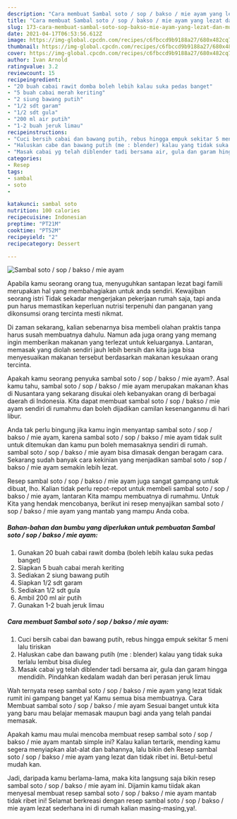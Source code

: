 ```yaml
---
description: "Cara membuat Sambal soto / sop / bakso / mie ayam yang lezat dan Mudah Dibuat"
title: "Cara membuat Sambal soto / sop / bakso / mie ayam yang lezat dan Mudah Dibuat"
slug: 173-cara-membuat-sambal-soto-sop-bakso-mie-ayam-yang-lezat-dan-mudah-dibuat
date: 2021-04-17T06:53:56.612Z
image: https://img-global.cpcdn.com/recipes/c6fbccd9b9188a27/680x482cq70/sambal-soto-sop-bakso-mie-ayam-foto-resep-utama.jpg
thumbnail: https://img-global.cpcdn.com/recipes/c6fbccd9b9188a27/680x482cq70/sambal-soto-sop-bakso-mie-ayam-foto-resep-utama.jpg
cover: https://img-global.cpcdn.com/recipes/c6fbccd9b9188a27/680x482cq70/sambal-soto-sop-bakso-mie-ayam-foto-resep-utama.jpg
author: Ivan Arnold
ratingvalue: 3.2
reviewcount: 15
recipeingredient:
- "20 buah cabai rawit domba boleh lebih kalau suka pedas banget"
- "5 buah cabai merah keriting"
- "2 siung bawang putih"
- "1/2 sdt garam"
- "1/2 sdt gula"
- "200 ml air putih"
- "1-2 buah jeruk limau"
recipeinstructions:
- "Cuci bersih cabai dan bawang putih, rebus hingga empuk sekitar 5 meni lalu tiriskan"
- "Haluskan cabe dan bawang putih (me : blender) kalau yang tidak suka terlalu lembut bisa diuleg"
- "Masak cabai yg telah diblender tadi bersama air, gula dan garam hingga mendidih. Pindahkan kedalam wadah dan beri perasan jeruk limau"
categories:
- Resep
tags:
- sambal
- soto
- 

katakunci: sambal soto  
nutrition: 100 calories
recipecuisine: Indonesian
preptime: "PT21M"
cooktime: "PT52M"
recipeyield: "2"
recipecategory: Dessert

---
```



![Sambal soto / sop / bakso / mie ayam](https://img-global.cpcdn.com/recipes/c6fbccd9b9188a27/680x482cq70/sambal-soto-sop-bakso-mie-ayam-foto-resep-utama.jpg)

Apabila kamu seorang orang tua, menyuguhkan santapan lezat bagi famili merupakan hal yang membahagiakan untuk anda sendiri. Kewajiban seorang istri Tidak sekadar mengerjakan pekerjaan rumah saja, tapi anda pun harus memastikan keperluan nutrisi terpenuhi dan panganan yang dikonsumsi orang tercinta mesti nikmat.

Di zaman  sekarang, kalian sebenarnya bisa membeli olahan praktis tanpa harus susah membuatnya dahulu. Namun ada juga orang yang memang ingin memberikan makanan yang terlezat untuk keluarganya. Lantaran, memasak yang diolah sendiri jauh lebih bersih dan kita juga bisa menyesuaikan makanan tersebut berdasarkan makanan kesukaan orang tercinta. 



Apakah kamu seorang penyuka sambal soto / sop / bakso / mie ayam?. Asal kamu tahu, sambal soto / sop / bakso / mie ayam merupakan makanan khas di Nusantara yang sekarang disukai oleh kebanyakan orang di berbagai daerah di Indonesia. Kita dapat membuat sambal soto / sop / bakso / mie ayam sendiri di rumahmu dan boleh dijadikan camilan kesenanganmu di hari libur.

Anda tak perlu bingung jika kamu ingin menyantap sambal soto / sop / bakso / mie ayam, karena sambal soto / sop / bakso / mie ayam tidak sulit untuk ditemukan dan kamu pun boleh memasaknya sendiri di rumah. sambal soto / sop / bakso / mie ayam bisa dimasak dengan beragam cara. Sekarang sudah banyak cara kekinian yang menjadikan sambal soto / sop / bakso / mie ayam semakin lebih lezat.

Resep sambal soto / sop / bakso / mie ayam juga sangat gampang untuk dibuat, lho. Kalian tidak perlu repot-repot untuk membeli sambal soto / sop / bakso / mie ayam, lantaran Kita mampu membuatnya di rumahmu. Untuk Kita yang hendak mencobanya, berikut ini resep menyajikan sambal soto / sop / bakso / mie ayam yang mantab yang mampu Anda coba.

<!--inarticleads1-->

##### Bahan-bahan dan bumbu yang diperlukan untuk pembuatan Sambal soto / sop / bakso / mie ayam:

1. Gunakan 20 buah cabai rawit domba (boleh lebih kalau suka pedas banget)
1. Siapkan 5 buah cabai merah keriting
1. Sediakan 2 siung bawang putih
1. Siapkan 1/2 sdt garam
1. Sediakan 1/2 sdt gula
1. Ambil 200 ml air putih
1. Gunakan 1-2 buah jeruk limau




<!--inarticleads2-->

##### Cara membuat Sambal soto / sop / bakso / mie ayam:

1. Cuci bersih cabai dan bawang putih, rebus hingga empuk sekitar 5 meni lalu tiriskan
1. Haluskan cabe dan bawang putih (me : blender) kalau yang tidak suka terlalu lembut bisa diuleg
1. Masak cabai yg telah diblender tadi bersama air, gula dan garam hingga mendidih. Pindahkan kedalam wadah dan beri perasan jeruk limau




Wah ternyata resep sambal soto / sop / bakso / mie ayam yang lezat tidak rumit ini gampang banget ya! Kamu semua bisa membuatnya. Cara Membuat sambal soto / sop / bakso / mie ayam Sesuai banget untuk kita yang baru mau belajar memasak maupun bagi anda yang telah pandai memasak.

Apakah kamu mau mulai mencoba membuat resep sambal soto / sop / bakso / mie ayam mantab simple ini? Kalau kalian tertarik, mending kamu segera menyiapkan alat-alat dan bahannya, lalu bikin deh Resep sambal soto / sop / bakso / mie ayam yang lezat dan tidak ribet ini. Betul-betul mudah kan. 

Jadi, daripada kamu berlama-lama, maka kita langsung saja bikin resep sambal soto / sop / bakso / mie ayam ini. Dijamin kamu tiidak akan menyesal membuat resep sambal soto / sop / bakso / mie ayam mantab tidak ribet ini! Selamat berkreasi dengan resep sambal soto / sop / bakso / mie ayam lezat sederhana ini di rumah kalian masing-masing,ya!.

